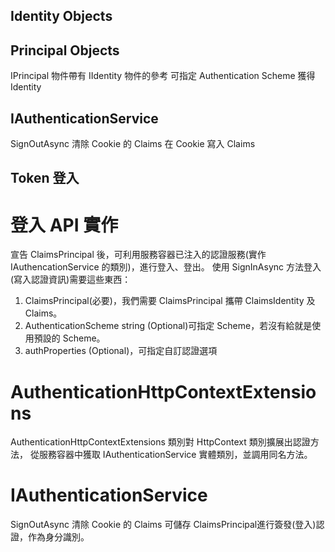 ## Identity Objects
## Principal Objects
IPrincipal 物件帶有 IIdentity 物件的參考
可指定 Authentication Scheme 獲得 Identity
## IAuthenticationService
SignOutAsync 清除 Cookie 的 Claims
在 Cookie 寫入 Claims
## Token 登入

# 登入 API 實作
宣告 ClaimsPrincipal 後，可利用服務容器已注入的認證服務(實作 IAuthencationService 的類別)，進行登入、登出。
使用 SignInAsync 方法登入(寫入認證資訊)需要這些東西：
1. ClaimsPrincipal(必要)，我們需要 ClaimsPrincipal 攜帶 ClaimsIdentity 及 Claims。
2. AuthenticationScheme string (Optional)可指定 Scheme，若沒有給就是使用預設的 Scheme。
3. authProperties (Optional)，可指定自訂認證選項

# AuthenticationHttpContextExtensions
AuthenticationHttpContextExtensions 類別對 HttpContext 類別擴展出認證方法，
從服務容器中獲取 IAuthenticationService 實體類別，並調用同名方法。
# IAuthenticationService
SignOutAsync 清除 Cookie 的 Claims
可儲存 ClaimsPrincipal進行簽發(登入)認證，作為身分識別。
